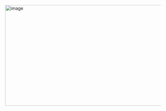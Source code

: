 <img width="875" height="328" alt="image" src="https://github.com/user-attachments/assets/286e0bc2-043a-4b15-bb1c-1dfd39198cca" />
